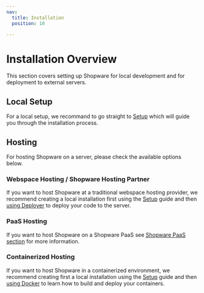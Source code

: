 ```yaml
---
nav:
  title: Installation
  position: 10

---
```


# Installation Overview

This section covers setting up Shopware for local development and for deployment to external servers.

## Local Setup

For a local setup, we recommand to go straight to [Setup](./setup.md) which will guide you through the installation process.

## Hosting

For hosting Shopware on a server, please check the available options below.

### Webspace Hosting / Shopware Hosting Partner

If you want to host Shopware at a traditional webspace hosting provider, we recommend creating a local installation first using the [Setup](./setup.md) guide and then [using Deployer](./deployments/deployment-with-deployer.md) to deploy your code to the server.

### PaaS Hosting

If you want to host Shopware on a Shopware PaaS see [Shopware PaaS section](../../products/paas/index.md) for more information.

### Containerized Hosting

If you want to host Shopware in a containerized environment, we recommend creating first a local installation using the [Setup](./setup.md) guide and then [using Docker](./deployments/deployment-with-docker.md) to learn how to build and deploy your containers.
